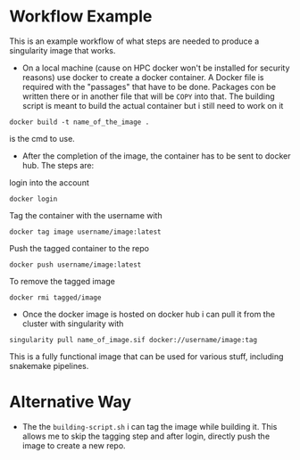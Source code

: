 # Workflow Example

This is an example workflow of what steps are needed to produce a singularity image that works.

* On a local machine (cause on HPC docker won't be installed for security reasons) use docker to create a docker container. A Docker file is required with the "passages" that have to be done. Packages con be written there or in another file that will be `COPY` into that. The building script is meant to build the actual container but i still need to work on it

```
docker build -t name_of_the_image . 
```
is the cmd to use.

* After the completion of the image, the container has to be sent to docker hub. The steps are:

login into the account

```
docker login
``` 

Tag the container with the username with 

```
docker tag image username/image:latest
``` 

Push the tagged container to the repo

```
docker push username/image:latest
``` 

To remove the tagged image

```
docker rmi tagged/image

``` 


* Once the docker image is hosted on docker hub i can pull it from the cluster with singularity with 

```
singularity pull name_of_image.sif docker://username/image:tag
```

This is a fully functional image that can be used for various stuff, including snakemake pipelines.


# Alternative Way

* The the `building-script.sh` i can tag the image while building it. This allows me to skip the tagging step and after login, directly push the image to create a new repo.
